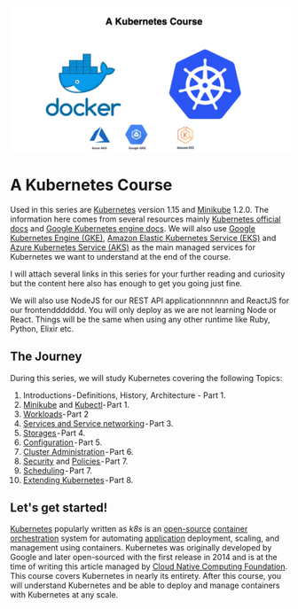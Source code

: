 ![](intro.png)
# A Kubernetes Course

Used in this series are [Kubernetes](https://kubernetes.io) version 1.15 and [Minikube](https://kubernetes.io/docs/setup/learning-environment/minikube/) 1.2.0. The information here comes from several resources mainly [Kubernetes official docs](https://kubernetes.io/docs) and [Google Kubernetes engine docs](https://cloud.google.com/kubernetes-engine/docs/). We will also use [Google Kubernetes Engine (GKE)](https://cloud.google.com/kubernetes-engine), [Amazon Elastic Kubernetes Service (EKS)](https://aws.amazon.com/eks/) and [Azure Kubernetes Service (AKS)](https://azure.microsoft.com/en-in/services/kubernetes-service/) as the main managed services for Kubernetes we want to understand at the end of the course.

I will attach several links in this series for your further reading and curiosity but the content here also has enough to get you going just fine.

We will also use NodeJS for our REST API applicationnnnnn and ReactJS for our frontenddddddd. You will only deploy as we are not learning Node or React. Things will be the same when using any other runtime like Ruby, Python, Elixir etc.

## The Journey

During this series, we will study Kubernetes covering the following Topics:

1. Introductions - Definitions, History, Architecture - Part 1.
2. [Minikube](https://kubernetes.io/docs/setup/learning-environment/minikube/) and [Kubectl](https://kubernetes.io/docs/reference/kubectl)- Part 1.
3. [Workloads](https://kubernetes.io/docs/concepts/workloads)- Part 2
4. [Services and Service networking](https://kubernetes.io/docs/concepts/services-networking) - Part 3.
5. [Storages ](https://kubernetes.io/docs/concepts/storage)- Part 4.
6. [Configuration ](https://kubernetes.io/docs/concepts/configuration)- Part 5.
7. [Cluster Administration](https://kubernetes.io/docs/concepts/cluster-administration) - Part 6.
8. [Security](https://kubernetes.io/docs/concepts/security) and [Policies ](https://kubernetes.io/docs/concepts/policy)- Part 7.
9. [Scheduling ](https://kubernetes.io/docs/concepts/scheduling)- Part 7.
10. [Extending Kubernetes](https://kubernetes.io/docs/concepts/extend-kubernetes) - Part 8.

## Let's get started!

[Kubernetes](https://kubernetes.io/) popularly written as *k8s* is an [open-source](https://en.wikipedia.org/wiki/Open-source_software) [container](https://en.wikipedia.org/wiki/Operating-system-level_virtualization) [orchestration](https://en.wikipedia.org/wiki/Orchestration_(computing)) system for automating [application](https://en.wikipedia.org/wiki/Application_software) deployment, scaling, and management using containers. Kubernetes was originally developed by Google and later open-sourced with the first release in 2014 and is at the time of writing this article managed by [Cloud Native Computing Foundation](https://en.wikipedia.org/wiki/Cloud_Native_Computing_Foundation). This course covers Kubernetes in nearly its entirety. After this course, you will understand Kubernetes and be able to deploy and manage containers with Kubernetes at any scale.